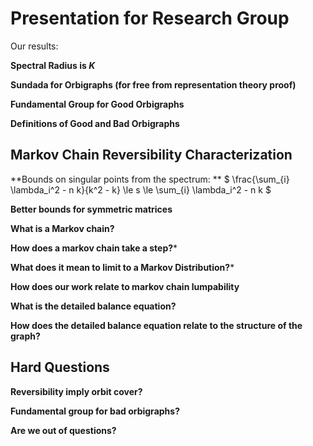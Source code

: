 Presentation for Research Group
===============================

Our results:

**Spectral Radius is $K$**

**Sundada for Orbigraphs (for free from representation theory proof)**

**Fundamental Group for Good Orbigraphs**

**Definitions of Good and Bad Orbigraphs**

## Markov Chain Reversibility Characterization

**Bounds on singular points from the spectrum: ** $ \frac{\sum_{i} \lambda_i^2 - n k}{k^2 - k} \le s \le \sum_{i} \lambda_i^2 - n k $

**Better bounds for symmetric matrices**

**What is a Markov chain?**

**How does a markov chain take a step?***

**What does it mean to limit to a Markov Distribution?***

**How does our work relate to markov chain lumpability**

**What is the detailed balance equation?**

**How does the detailed balance equation relate to the structure of the graph?**

## Hard Questions
**Reversibility imply orbit cover?**

**Fundamental group for bad orbigraphs?**

**Are we out of questions?**